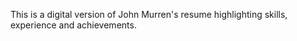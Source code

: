 This is a digital version of John Murren's resume highlighting skills, experience and achievements. 
